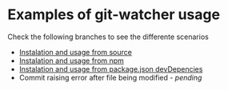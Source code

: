 Examples of git-watcher usage
====================

Check the following branches to see the differente scenarios

- [Instalation and usage from source](../../tree/example-instalation-from-source)
- [Instalation and usage from npm](../../tree/example-instalation-from-npm)
- [Instalation and usage from package.json devDepencies](../../tree/example-instalation-usage-from-npm-script)
- Commit raising error after file being modified - *pending*
